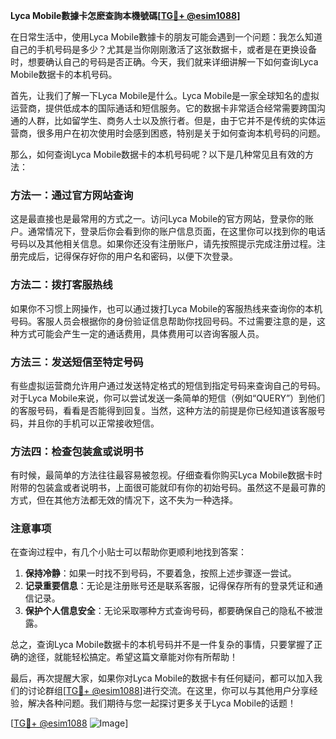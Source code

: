**Lyca Mobile數據卡怎麽查詢本機號碼[[TG💪+ @esim1088](https://t.me/s/esim1088)]**

在日常生活中，使用Lyca Mobile數據卡的朋友可能会遇到一个问题：我怎么知道自己的手机号码是多少？尤其是当你刚刚激活了这张数据卡，或者是在更换设备时，想要确认自己的号码是否正确。今天，我们就来详细讲解一下如何查询Lyca Mobile数据卡的本机号码。

首先，让我们了解一下Lyca Mobile是什么。Lyca Mobile是一家全球知名的虚拟运营商，提供低成本的国际通话和短信服务。它的数据卡非常适合经常需要跨国沟通的人群，比如留学生、商务人士以及旅行者。但是，由于它并不是传统的实体运营商，很多用户在初次使用时会感到困惑，特别是关于如何查询本机号码的问题。

那么，如何查询Lyca Mobile数据卡的本机号码呢？以下是几种常见且有效的方法：

### 方法一：通过官方网站查询

这是最直接也是最常用的方式之一。访问Lyca Mobile的官方网站，登录你的账户。通常情况下，登录后你会看到你的账户信息页面，在这里你可以找到你的电话号码以及其他相关信息。如果你还没有注册账户，请先按照提示完成注册过程。注册完成后，记得保存好你的用户名和密码，以便下次登录。

### 方法二：拨打客服热线

如果你不习惯上网操作，也可以通过拨打Lyca Mobile的客服热线来查询你的本机号码。客服人员会根据你的身份验证信息帮助你找回号码。不过需要注意的是，这种方式可能会产生一定的通话费用，具体费用可以咨询客服人员。

### 方法三：发送短信至特定号码

有些虚拟运营商允许用户通过发送特定格式的短信到指定号码来查询自己的号码。对于Lyca Mobile来说，你可以尝试发送一条简单的短信（例如“QUERY”）到他们的客服号码，看看是否能得到回复。当然，这种方法的前提是你已经知道该客服号码，并且你的手机可以正常接收短信。

### 方法四：检查包装盒或说明书

有时候，最简单的方法往往最容易被忽视。仔细查看你购买Lyca Mobile数据卡时附带的包装盒或者说明书，上面很可能就印有你的初始号码。虽然这不是最可靠的方式，但在其他方法都无效的情况下，这不失为一种选择。

### 注意事项

在查询过程中，有几个小贴士可以帮助你更顺利地找到答案：

1. **保持冷静**：如果一时找不到号码，不要着急，按照上述步骤逐一尝试。
2. **记录重要信息**：无论是注册账号还是联系客服，记得保存所有的登录凭证和通信记录。
3. **保护个人信息安全**：无论采取哪种方式查询号码，都要确保自己的隐私不被泄露。

总之，查询Lyca Mobile数据卡的本机号码并不是一件复杂的事情，只要掌握了正确的途径，就能轻松搞定。希望这篇文章能对你有所帮助！

最后，再次提醒大家，如果你对Lyca Mobile的数据卡有任何疑问，都可以加入我们的讨论群组[[TG💪+ @esim1088](https://t.me/s/esim1088)]进行交流。在这里，你可以与其他用户分享经验，解决各种问题。我们期待与您一起探讨更多关于Lyca Mobile的话题！

[[TG💪+ @esim1088](https://t.me/s/esim1088) ![Image](https://i.postimg.cc/4NQfJmqS/Snipaste-2025-05-13-00-14-12.png)]